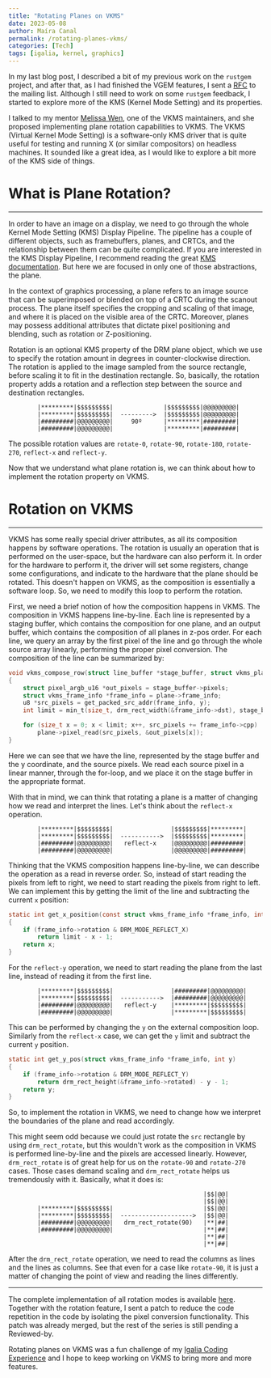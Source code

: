 ```yaml
---
title: "Rotating Planes on VKMS"
date: 2023-05-08
author: Maíra Canal
permalink: /rotating-planes-vkms/
categories: [Tech]
tags: [igalia, kernel, graphics]
---
```


In my last blog post, I described a bit of my previous work on the `rustgem` project, and after that, as I had finished the VGEM features, I sent a [RFC](https://lore.kernel.org/dri-devel/20230317121213.93991-1-mcanal@igalia.com/T/) to the mailing list.
Although I still need to work on some `rustgem` feedback, I started to explore more of the KMS (Kernel Mode Setting) and its properties.

I talked to my mentor [Melissa Wen](https://melissawen.github.io/), one of the VKMS maintainers, and she proposed implementing plane rotation capabilities to VKMS.
The VKMS (Virtual Kernel Mode Setting) is a software-only KMS driver that is quite useful for testing and running X (or similar compositors) on headless machines.
It sounded like a great idea, as I would like to explore a bit more of the KMS side of things.

# What is Plane Rotation?
---
In order to have an image on a display, we need to go through the whole Kernel Mode Setting (KMS) Display Pipeline.
The pipeline has a couple of different objects, such as framebuffers, planes, and CRTCs, and the relationship between them can be quite complicated.
If you are interested in the KMS Display Pipeline, I recommend reading the great [KMS documentation](https://docs.kernel.org/gpu/drm-kms.html).
But here we are focused in only one of those abstractions, the plane.

In the context of graphics processing, a plane refers to an image source that can be superimposed or blended on top of a CRTC during the scanout process.
The plane itself specifies the cropping and scaling of that image, and where it is placed on the visible area of the CRTC.
Moreover, planes may possess additional attributes that dictate pixel positioning and blending, such as rotation or Z-positioning.

Rotation is an optional KMS property of the DRM plane object, which we use to specify the rotation amount in degrees in counter-clockwise direction.
The rotation is applied to the image sampled from the source rectangle, before scaling it to fit in the destination rectangle.
So, basically, the rotation property adds a rotation and a reflection step between the source and destination rectangles.

```
		|*********|$$$$$$$$$|              |$$$$$$$$$|@@@@@@@@@|
		|*********|$$$$$$$$$|  --------->  |$$$$$$$$$|@@@@@@@@@|
		|#########|@@@@@@@@@|     90º      |*********|#########|
		|#########|@@@@@@@@@|              |*********|#########|
```

The possible rotation values are `rotate-0`, `rotate-90`, `rotate-180`, `rotate-270`, `reflect-x` and `reflect-y`.

Now that we understand what plane rotation is, we can think about how to implement the rotation property on VKMS.

# Rotation on VKMS
---
VKMS has some really special driver attributes, as all its composition happens by software operations.
The rotation is usually an operation that is performed on the user-space, but the hardware can also perform it.
In order for the hardware to perform it, the driver will set some registers, change some configurations, and indicate to the hardware that the plane should be rotated.
This doesn't happen on VKMS, as the composition is essentially a software loop.
So, we need to modify this loop to perform the rotation.

First, we need a brief notion of how the composition happens in VKMS.
The composition in VKMS happens line-by-line.
Each line is represented by a staging buffer, which contains the composition for one plane, and an output buffer, which contains the composition of all planes in z-pos order.
For each line, we query an array by the first pixel of the line and go through the whole source array linearly, performing the proper pixel conversion.
The composition of the line can be summarized by:

```c
void vkms_compose_row(struct line_buffer *stage_buffer, struct vkms_plane_state *plane, int y)
{
	struct pixel_argb_u16 *out_pixels = stage_buffer->pixels;
	struct vkms_frame_info *frame_info = plane->frame_info;
	u8 *src_pixels = get_packed_src_addr(frame_info, y);
	int limit = min_t(size_t, drm_rect_width(&frame_info->dst), stage_buffer->n_pixels);

	for (size_t x = 0; x < limit; x++, src_pixels += frame_info->cpp)
		plane->pixel_read(src_pixels, &out_pixels[x]);
}
```

Here we can see that we have the line, represented by the stage buffer and the y coordinate, and the source pixels.
We read each source pixel in a linear manner, through the for-loop, and we place it on the stage buffer in the appropriate format.

With that in mind, we can think that rotating a plane is a matter of changing how we read and interpret the lines.
Let's think about the `reflect-x` operation.

```
		|*********|$$$$$$$$$|                |$$$$$$$$$|*********|
		|*********|$$$$$$$$$|  ----------->  |$$$$$$$$$|*********|
		|#########|@@@@@@@@@|   reflect-x    |@@@@@@@@@|#########|
		|#########|@@@@@@@@@|                |@@@@@@@@@|#########|
```

Thinking that the VKMS composition happens line-by-line, we can describe the operation as a read in reverse order.
So, instead of start reading the pixels from left to right, we need to start reading the pixels from right to left.
We can implement this by getting the limit of the line and subtracting the current `x` position:

```c
static int get_x_position(const struct vkms_frame_info *frame_info, int limit, int x)
{
	if (frame_info->rotation & DRM_MODE_REFLECT_X)
		return limit - x - 1;
	return x;
}
```

For the `reflect-y` operation, we need to start reading the plane from the last line, instead of reading it from the first line.

```
		|*********|$$$$$$$$$|                |#########|@@@@@@@@@|
		|*********|$$$$$$$$$|  ----------->  |#########|@@@@@@@@@|
		|#########|@@@@@@@@@|   reflect-y    |*********|$$$$$$$$$|
		|#########|@@@@@@@@@|                |*********|$$$$$$$$$|
```

This can be performed by changing the `y` on the external composition loop.
Similarly from the `reflect-x` case, we can get the `y` limit and subtract the current `y` position.

```c
static int get_y_pos(struct vkms_frame_info *frame_info, int y)
{
	if (frame_info->rotation & DRM_MODE_REFLECT_Y)
		return drm_rect_height(&frame_info->rotated) - y - 1;
	return y;
}
```

So, to implement the rotation in VKMS, we need to change how we interpret the boundaries of the plane and read accordingly.

This might seem odd because we could just rotate the `src` rectangle by using `drm_rect_rotate`, but this wouldn't work as the composition in VKMS is performed line-by-line and the pixels are accessed linearly.
However, `drm_rect_rotate` is of great help for us on the `rotate-90` and `rotate-270` cases.
Those cases demand scaling and `drm_rect_rotate` helps us tremendously with it.
Basically, what it does is:

```
		                                              |$$|@@|
		                                              |$$|@@|
		|*********|$$$$$$$$$|                         |$$|@@|
		|*********|$$$$$$$$$|  -------------------->  |$$|@@|
		|#########|@@@@@@@@@|   drm_rect_rotate(90)   |**|##|
		|#########|@@@@@@@@@|                         |**|##|
		                                              |**|##|
		                                              |**|##|
```

After the `drm_rect_rotate` operation, we need to read the columns as lines and the lines as columns.
See that even for a case like `rotate-90`, it is just a matter of changing the point of view and reading the lines differently.

---
The complete implementation of all rotation modes is available [here](https://patchwork.freedesktop.org/series/116189/).
Together with the rotation feature, I sent a patch to reduce the code repetition in the code by isolating the pixel conversion functionality.
This patch was already merged, but the rest of the series is still pending a Reviewed-by.

Rotating planes on VKMS was a fun challenge of my [Igalia Coding Experience](https://www.igalia.com/coding-experience/) and I hope to keep working on VKMS to bring more and more features.

